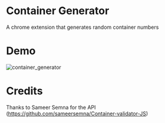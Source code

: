 # Container Generator
A chrome extension that generates random container numbers

# Demo
![container_generator](https://user-images.githubusercontent.com/87099219/135256186-4997b9a3-6e8d-4e5a-9636-cf7c0949e9f9.gif)


# Credits
Thanks to Sameer Semna for the API (https://github.com/sameersemna/Container-validator-JS)
